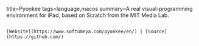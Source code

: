 title=Pyonkee
tags=language,macos
summary=A real visual-programming environment for iPad, based on Scratch from the MIT Media Lab.
~~~~~~

[Website](https://www.softumeya.com/pyonkee/en/) | [Source](https://github.com/)
